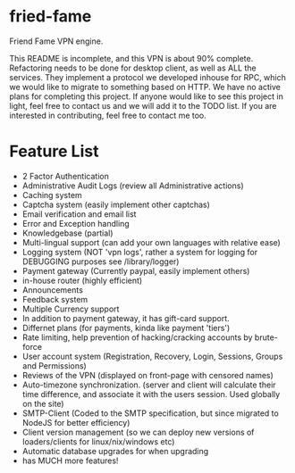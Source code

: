 # fried-fame
Friend Fame VPN engine.

This README is incomplete, and this VPN is about 90% complete. Refactoring needs to be done for desktop client, as well as ALL the services. They implement a protocol we developed inhouse for RPC, which we would like to migrate to something based on HTTP. We have no active plans for completing this project. If anyone would like to see this project in light, feel free to contact us and we will add it to the TODO list. If you are interested in contributing, feel free to contact me too.

# Feature List

- 2 Factor Authentication
- Administrative Audit Logs (review all Administrative actions)
- Caching system
- Captcha system (easily implement other captchas)
- Email verification and email list
- Error and Exception handling
- Knowledgebase (partial)
- Multi-lingual support (can add your own languages with relative ease)
- Logging system (NOT 'vpn logs', rather a system for logging for DEBUGGING purposes see /library/logger)
- Payment gateway (Currently paypal, easily implement others)
- in-house router (highly efficient)
- Announcements
- Feedback system
- Multiple Currency support
- In addition to payment gateway, it has gift-card support.
- Differnet plans (for payments, kinda like payment 'tiers')
- Rate limiting, help prevention of hacking/cracking accounts by brute-force
- User account system (Registration, Recovery, Login, Sessions, Groups and Permissions)
- Reviews of the VPN (displayed on front-page with censored names)
- Auto-timezone synchronization. (server and client will calculate their time difference, and associate it with the users session. Used globally on the site)
- SMTP-Client (Coded to the SMTP specification, but since migrated to NodeJS for better efficiency)
- Client version management (so we can deploy new versions of loaders/clients for linux/nix/windows etc)
- Automatic database upgrades for when upgrading
- has MUCH more features!

